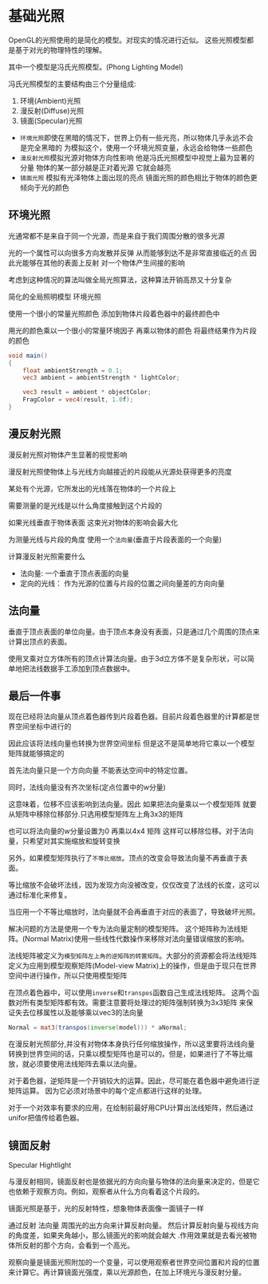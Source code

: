 # 基础光照

OpenGL的光照使用的是简化的模型。对现实的情况进行近似。
这些光照模型都是基于对光的物理特性的理解。

其中一个模型是冯氏光照模型。(Phong Lighting Model)

冯氏光照模型的主要结构由三个分量组成:

1. 环境(Ambient)光照
2. 漫反射(Diffuse)光照
3. 镜面(Specular)光照

- `环境光照`即使在黑暗的情况下，世界上仍有一些光亮，所以物体几乎永远不会是完全黑暗的 为模拟这个，使用一个环境光照变量，永远会给物体一些颜色
- `漫反射光照`模拟光源对物体方向性影响 他是冯氏光照模型中视觉上最为显著的分量 物体的某一部分越是正对着光源 它就会越亮
- `镜面光照` 模拟有光泽物体上面出现的亮点 镜面光照的颜色相比于物体的颜色更倾向于光的颜色

## 环境光照

光通常都不是来自于同一个光源，而是来自于我们周围分散的很多光源

光的一个属性可以向很多方向发散并反弹 从而能够到达不是非常直接临近的点 因此光能够在其他的表面上反射 对一个物体产生间接的影响

考虑到这种情况的算法叫做全局光照算法，这种算法开销高昂又十分复杂

简化的全局照明模型 环境光照

使用一个很小的常量光照颜色 添加到物体片段着色器中的最终颜色中

用光的颜色乘以一个很小的常量环境因子 再乘以物体的颜色 将最终结果作为片段的颜色

```glsl
void main()
{
    float ambientStrength = 0.1;
    vec3 ambient = ambientStrength * lightColor;

    vec3 result = ambient * objectColor;
    FragColor = vec4(result, 1.0f);
}
```

## 漫反射光照

漫反射光照对物体产生显著的视觉影响

漫反射光照使物体上与光线方向越接近的片段能从光源处获得更多的亮度

某处有个光源，它所发出的光线落在物体的一个片段上

需要测量的是光线是以什么角度接触到这个片段的

如果光线垂直于物体表面 这束光对物体的影响会最大化

为测量光线与片段的角度 使用一个`法向量`(垂直于片段表面的一个向量)

计算漫反射光照需要什么

- 法向量: 一个垂直于顶点表面的向量
- 定向的光线： 作为光源的位置与片段的位置之间向量差的方向向量

## 法向量

垂直于顶点表面的单位向量。由于顶点本身没有表面，只是通过几个周围的顶点来计算出顶点的表面。

使用叉乘对立方体所有的顶点计算法向量。由于3d立方体不是复杂形状，可以简单地把法线数据手工添加到顶点数据中。

## 最后一件事

现在已经将法向量从顶点着色器传到片段着色器。目前片段着色器里的计算都是世界空间坐标中进行的

因此应该将法线向量也转换为世界空间坐标 但是这不是简单地将它乘以一个模型矩阵就能够搞定的

首先法向量只是一个方向向量 不能表达空间中的特定位置。

同时，法线向量没有齐次坐标(定点位置中的w分量)

这意味着，位移不应该影响到法向量。因此 如果把法向量乘以一个模型矩阵 就要从矩阵中移除位移部分.只选用模型矩阵左上角3x3的矩阵

也可以将法向量的w分量设置为0 再乘以4x4 矩阵 这样可以移除位移。对于法向量，只希望对其实施缩放和旋转变换

另外，如果模型矩阵执行了`不等比缩放`。顶点的改变会导致法向量不再垂直于表面。

等比缩放不会破坏法线，因为发现方向没被改变，仅仅改变了法线的长度，这可以通过标准化来修复。

当应用一个不等比缩放时，法向量就不会再垂直于对应的表面了，导致破坏光照。

解决问题的方法是使用一个专为法向量定制的模型矩阵。
这个矩阵称为法线矩阵。(Normal Matrix)使用一些线性代数操作来移除对法向量错误缩放的影响。

法线矩阵被定义为`模型矩阵左上角的逆矩阵的转置矩阵`。大部分的资源都会将法线矩阵定义为应用到模型观察矩阵(Model-view Matrix)上的操作，但是由于现只在世界空间中进行操作，所以只使用模型矩阵

在顶点着色器中，可以使用`inverse`和`transpos`函数自己生成法线矩阵。
这两个函数对所有类型矩阵都有效。需要注意要将处理过的矩阵强制转换为3x3矩阵 来保证失去位移属性以及能够乘以vec3的法向量

```glsl
Normal = mat3(transpos(inverse(model))) * aNormal;
```

在漫反射光照部分,并没有对物体本身执行任何缩放操作，所以这里要将法线向量转换到世界空间的话，只乘以模型矩阵也是可以的。但是，如果进行了不等比缩放，就必须要使用法线矩阵去乘以法向量。

对于着色器，逆矩阵是一个开销较大的运算。因此，尽可能在着色器中避免进行逆矩阵运算。 因为它必须对场景中的每个定点都进行这样的处理。

对于一个对效率有要求的应用，在绘制前最好用CPU计算出法线矩阵，然后通过unifor把值传给着色器。

## 镜面反射

Specular Hightlight

与漫反射相同，镜面反射也是依据光的方向向量与物体的法向量来决定的，但是它也依赖于观察方向。例如，观察者从什么方向看着这个片段的。

镜面光照是基于，光的反射特性，想象物体表面像一面镜子一样

通过反射 法向量 周围光的出方向来计算反射向量。 然后计算反射向量与视线方向的角度差，如果夹角越小，那么镜面光的影响就会越大
.作用效果就是去看光被物体所反射的那个方向，会看到一个高光。

观察向量是镜面光照附加的一个变量，可以使用观察者世界空间位置和片段的位置来计算它。再计算镜面光强度，乘以光源颜色，在加上环境光与漫反射分量。

